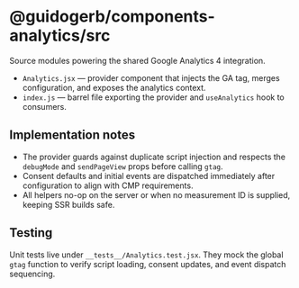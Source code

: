 # @guidogerb/components-analytics/src

Source modules powering the shared Google Analytics 4 integration.

- `Analytics.jsx` — provider component that injects the GA tag, merges configuration, and exposes the analytics context.
- `index.js` — barrel file exporting the provider and `useAnalytics` hook to consumers.

## Implementation notes

- The provider guards against duplicate script injection and respects the `debugMode` and `sendPageView` props before calling `gtag`.
- Consent defaults and initial events are dispatched immediately after configuration to align with CMP requirements.
- All helpers no-op on the server or when no measurement ID is supplied, keeping SSR builds safe.

## Testing

Unit tests live under `__tests__/Analytics.test.jsx`. They mock the global `gtag` function to verify
script loading, consent updates, and event dispatch sequencing.
